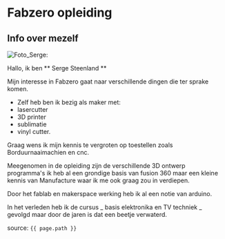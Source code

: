 # Fabzero opleiding

## Info over mezelf

![Foto_Serge]({{site.baseurl}}/asset/serge200.jpg):

Hallo, ik ben ** Serge Steenland **

Mijn interesse in Fabzero gaat naar verschillende dingen die ter sprake komen.

* Zelf heb ben ik bezig als maker met: 
 * lasercutter
 * 3D printer
 * sublimatie 
 * vinyl cutter.

Graag wens ik mijn kennis te vergroten op toestellen zoals Borduurnaaimachien en cnc.

Meegenomen in de opleiding zijn de verschillende 3D ontwerp programma's ik heb al een grondige basis van fusion 360 maar een kleine kennis van Manufacture waar ik me ook graag zou in verdiepen.

Door het fablab en makerspace werking heb ik al een notie van arduino.

In het verleden heb ik de cursus _ basis elektronika en TV techniek _ gevolgd maar door de jaren is dat een beetje verwaterd.

source: `{{ page.path }}`
